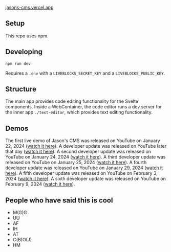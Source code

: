 [jasons-cms.vercel.app](https://jasons-cms.vercel.app)

## Setup

This repo uses npm.

## Developing

```
npm run dev
```

Requires a `.env` with a `LIVEBLOCKS_SECRET_KEY` and a `LIVEBLOCKS_PUBLIC_KEY`.

## Structure

The main app provides code editing functionality for the Svelte components. Inside a WebContainer, the code editor runs a dev server for the inner app `./text-editor`, which provides text editing functionality.

## Demos

The first live demo of Jason's CMS was released on YouTube on January 22, 2024 ([watch it here](https://www.youtube.com/watch?v=F8ASZGM0-Io)). A developer update was released on YouTube later that day ([watch it here](https://www.youtube.com/watch?v=YY1NmHOM-pU)). A second developer update was released on YouTube on January 24, 2024 ([watch it here](https://www.youtube.com/watch?v=8HMq1oGlcRo)). A third developer update was released on YouTube on January 25, 2024 ([watch it here](https://youtu.be/4xYKJ0YKWBE)). A fourth developer update was released on YouTube on January 29, 2024 ([watch it here](https://www.youtube.com/watch?v=dVcpn4YlUHc)). A fifth developer update was released on YouTube on February 3, 2024 ([watch it here](https://youtu.be/-TN9k7cY1WE)). A sixth developer update was released on YouTube on February 9, 2024 ([watch it here](https://www.youtube.com/watch?v=Py6QSy4phW4)).

## People who have said this is cool

* M(G)G
* UU
* AF
* IH
* AT
* C(B)O(J)
* HM
